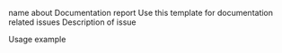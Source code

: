 name	about
Documentation report
Use this template for documentation related issues
Description of issue

Usage example
